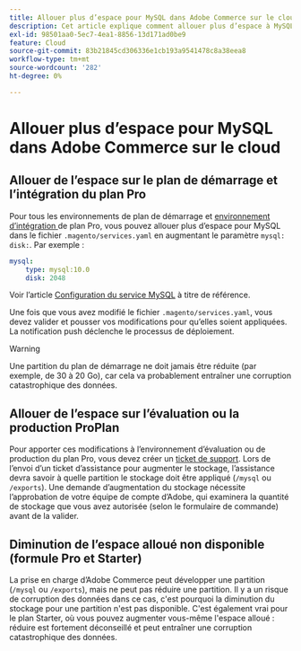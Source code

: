 ```yaml
---
title: Allouer plus d’espace pour MySQL dans Adobe Commerce sur le cloud
description: Cet article explique comment allouer plus d’espace à MySQL dans Adobe Commerce sur l’infrastructure cloud.
exl-id: 98501aa0-5ec7-4ea1-8856-13d171ad0be9
feature: Cloud
source-git-commit: 83b21845cd306336e1cb193a9541478c8a38eea8
workflow-type: tm+mt
source-wordcount: '282'
ht-degree: 0%

---
```


# Allouer plus d’espace pour MySQL dans Adobe Commerce sur le cloud


## Allouer de l’espace sur le plan de démarrage et l’intégration du plan Pro

Pour tous les environnements de plan de démarrage et [ environnement d’intégration ](/help/announcements/adobe-commerce-announcements/integration-environment-enhancement-request-pro-and-starter.md) de plan Pro, vous pouvez allouer plus d’espace pour MySQL dans le fichier `.magento/services.yaml` en augmentant le paramètre `mysql: disk:`. Par exemple :

```yaml
mysql:
    type: mysql:10.0
    disk: 2048
```

Voir l’article [Configuration du service MySQL](https://devdocs.magento.com/guides/v2.3/cloud/project/project-conf-files_services-mysql.html) à titre de référence.

Une fois que vous avez modifié le fichier `.magento/services.yaml`, vous devez valider et pousser vos modifications pour qu’elles soient appliquées. La notification push déclenche le processus de déploiement.

>[!WARNING]
>
>Une partition du plan de démarrage ne doit jamais être réduite (par exemple, de 30 à 20 Go), car cela va probablement entraîner une corruption catastrophique des données.

## Allouer de l’espace sur l’évaluation ou la production ProPlan

Pour apporter ces modifications à l’environnement d’évaluation ou de production du plan Pro, vous devez créer un [ticket de support](/help/help-center-guide/help-center/magento-help-center-user-guide.md#merchant-not-displayed). Lors de l’envoi d’un ticket d’assistance pour augmenter le stockage, l’assistance devra savoir à quelle partition le stockage doit être appliqué (`/mysql` ou `/exports`). Une demande d’augmentation du stockage nécessite l’approbation de votre équipe de compte d’Adobe, qui examinera la quantité de stockage que vous avez autorisée (selon le formulaire de commande) avant de la valider.

## Diminution de l’espace alloué non disponible (formule Pro et Starter)

La prise en charge d’Adobe Commerce peut développer une partition (`/mysql` ou `/exports`), mais ne peut pas réduire une partition. Il y a un risque de corruption des données dans ce cas, c&#39;est pourquoi la diminution du stockage pour une partition n&#39;est pas disponible.
C&#39;est également vrai pour le plan Starter, où vous pouvez augmenter vous-même l&#39;espace alloué : réduire est fortement déconseillé et peut entraîner une corruption catastrophique des données.
